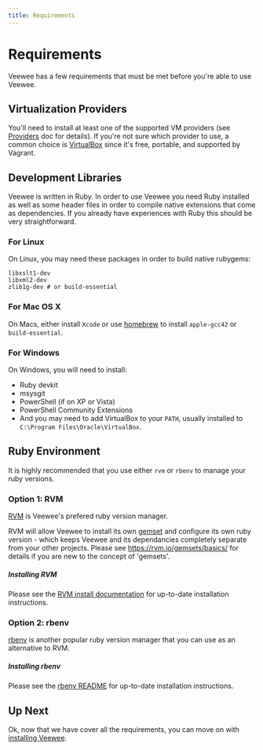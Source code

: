 ```yaml
---
title: Requirements
---
```

# Requirements

Veewee has a few requirements that must be met before you're able to use Veewee.


## Virtualization Providers

You'll need to install at least one of the supported VM providers (see [Providers](/docs/providers) doc for details). If you're not sure which provider to use, a common choice is [VirtualBox](http://www.virtualbox.org/) since it's free, portable, and supported by Vagrant.


## Development Libraries

Veewee is written in Ruby. In order to use Veewee you need Ruby installed as well as some header files
in order to compile native extensions that come as dependencies. If you already have experiences with Ruby this should be very straightforward.


### For Linux

On Linux, you may need these packages in order to build native rubygems:

    libxslt1-dev
    libxml2-dev
    zlib1g-dev # or build-essential


### For Mac OS X

On Macs, either install `Xcode` or use [homebrew](http://mxcl.github.io/homebrew/) to install `apple-gcc42` or `build-essential`.


### For Windows

On Windows, you will need to install:

* Ruby devkit
* msysgit
* PowerShell (if on XP or Vista)
* PowerShell Community Extensions
* And you may need to add VirtualBox to your `PATH`, usually installed to `C:\Program Files\Oracle\VirtualBox`.


## Ruby Environment

It is highly recommended that you use either `rvm` or `rbenv` to manage your ruby versions.


### Option 1: RVM

[RVM](https://rvm.io/) is Veewee's prefered ruby version manager.

RVM will allow Veewee to install its own [gemset](https://rvm.io/gemsets/basics/) and configure its own ruby version - which keeps Veewee and its dependancies completely separate from your other projects. Please see https://rvm.io/gemsets/basics/ for details if you are new to the concept of 'gemsets'.


##### Installing RVM

Please see the [RVM install documentation](https://rvm.io/rvm/install) for up-to-date installation instructions.


### Option 2: rbenv

[rbenv](https://github.com/sstephenson/rbenv) is another popular ruby version manager that you can use as an alternative to RVM.


##### Installing rbenv

Please see the [rbenv README]( https://github.com/sstephenson/rbenv/#installation) for up-to-date installation instructions.


## Up Next

Ok, now that we have cover all the requirements, you can move on with [installing Veewee](/docs/installation).
